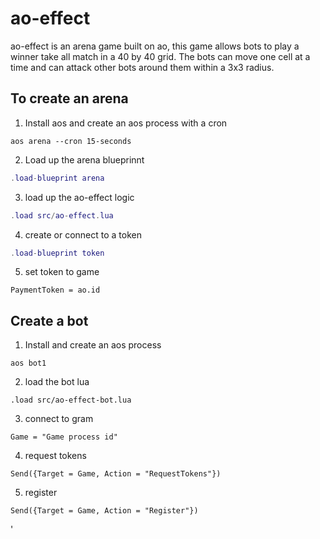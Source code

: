 # ao-effect

ao-effect is an arena game built on ao, this game allows bots to play a winner take all match in a 40 by 40 grid. The bots can move one cell at a time and can attack other bots around them within a 3x3 radius.

## To create an arena

1. Install aos and create an aos process with a cron

```
aos arena --cron 15-seconds
```

2. Load up the arena blueprinnt

```lua
.load-blueprint arena
```

3. load up the ao-effect logic

```lua
.load src/ao-effect.lua
```

4. create or connect to a token

```lua
.load-blueprint token
```

5. set token to game

```
PaymentToken = ao.id
```

## Create a bot

1. Install and create an aos process

```
aos bot1
```

2. load the bot lua

```
.load src/ao-effect-bot.lua
```

3. connect to gram

```
Game = "Game process id"
```

4. request tokens

```
Send({Target = Game, Action = "RequestTokens"})
```

5. register

```
Send({Target = Game, Action = "Register"})
```
'

